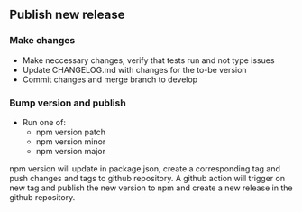 ## Publish new release

### Make changes

- Make neccessary changes, verify that tests run and not type issues
- Update CHANGELOG.md with changes for the to-be version
- Commit changes and merge branch to develop

### Bump version and publish

- Run one of:
  - npm version patch
  - npm version minor
  - npm version major

npm version will update in package.json, create a corresponding tag and push changes and tags to github repository. A github action will trigger on new tag and publish the new version to npm and create a new release in the github repository.
